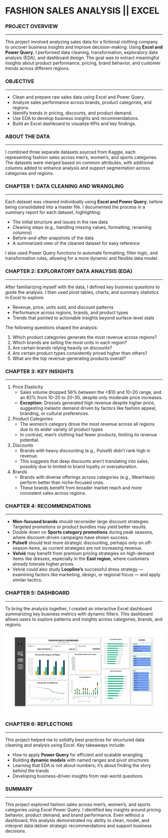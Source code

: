 # FASHION SALES ANALYSIS || EXCEL

### PROJECT OVERVIEW

---

This project involved analyzing sales data for a fictional clothing company to uncover business insights and improve decision-making. Using **Excel and Power Query**, I performed data cleaning, transformation, exploratory data analysis (EDA), and dashboard design. The goal was to extract meaningful insights about product performance, pricing, brand behavior, and customer trends across different regions.

### OBJECTIVE

---

- Clean and prepare raw sales data using Excel and Power Query.
- Analyze sales performance across brands, product categories, and regions.
- Identify trends in pricing, discounts, and product demand.
- Use EDA to develop business insights and recommendations.
- Build an Excel dashboard to visualize KPIs and key findings.

### ABOUT THE DATA

---

I combined three separate datasets sourced from Kaggle, each representing fashion sales across men’s, women’s, and sports categories. The datasets were merged based on common attributes, with additional columns added to enhance analysis and support segmentation across categories and regions.

### CHAPTER 1: DATA CLEANING AND WRANGLING

---

Each dataset was cleaned individually using **Excel and Power Query**, before being consolidated into a master file. I documented the process in a summary report for each dataset, highlighting:

- The initial structure and issues in the raw data
- Cleaning steps (e.g., handling missing values, formatting, renaming columns)
- Before-and-after snapshots of the data
- A summarized view of the cleaned dataset for easy reference

I also used Power Query functions to automate formatting, filter logic, and transformation rules, allowing for a more dynamic and flexible data model.

### CHAPTER 2: EXPLORATORY DATA ANALYSIS (EDA)

---

After familiarizing myself with the data, I defined key business questions to guide the analysis. I then used pivot tables, charts, and summary statistics in Excel to explore:

- Revenue, price, units sold, and discount patterns
- Performance across regions, brands, and product types
- Trends that pointed to actionable insights beyond surface-level stats

The following questions shaped the analysis:

1. Which product categories generate the most revenue across regions?
2. Which brands are selling the most units in each region?
3. Are certain brands relying heavily on discounts?
4. Are certain product types consistently priced higher than others?
5. What are the top revenue-generating products overall?

### CHAPTER 3: KEY INSIGHTS

---

1. Price Elasticity
    - Sales volume dropped 56% between the <$10 and $10–$20 range, and an 82% from $10–$20 to $20–$30, despite only moderate price increases.
    - **Exception:** Dresses generated high revenue despite higher price, suggesting inelastic demand driven by factors like fashion appeal, branding, or cultural preferences.
2. Product Categories
    - The women’s category drove the most revenue across all regions due to its wider variety of product types
    - In contrast, men’s clothing had fewer products, limiting its revenue potential.
3. Discounts
    - Brands with heavy discounting (e.g., Pulse9) didn’t rank high in revenue.
    - This suggests that deep discounts aren’t translating into sales, possibly due to limited to brand loyalty or oversaturation.
4. Brands
    - Brands with diverse offerings across categories (e.g., WearHaus) perform better than niche-focused ones.
    - These brands benefit from broader market reach and more consistent sales across regions.

### CHAPTER 4: RECOMMENDATIONS

---

- **Men-focused brands** should reconsider large discount strategies. Targeted promotions or product bundles may yield better results.
- Double down on **Sports category promotions** during peak seasons, where discount-driven campaigns have shown success.
- **Pulse9** should test more strategic discounting, perhaps only on off-season items, as current strategies are not increasing revenue.
- **Velvié** may benefit from premium pricing strategies on high-demand items like dresses, especially in the **East region**, where customers already tolerate higher prices.
- Velvié could also study **Loopline’s** successful dress strategy — examining factors like marketing, design, or regional focus — and apply similar tactics.

### CHAPTER 5: DASHBOARD

---

To bring the analysis together, I created an interactive Excel dashboard summarizing key business metrics with dynamic filters. This dashboard allows users to explore patterns and insights across categories, brands, and regions.
![Project_Dashboard_page-0001.jpg](exploratory_data_analysis/Project_Dashboard_page-0001.jpg)

### CHAPTER 6: REFLECTIONS

---

This project helped me to solidify best practices for structured data cleaning and analysis using Excel. Key takeaways include:

- How to apply **Power Query** for efficient and scalable wrangling
- Building **dynamic models** with named ranges and pivot structures
- Learning that EDA is not about numbers; it’s about finding the story behind the trands
- Developing business-driven insights from real-world questions

### SUMMARY

---

This project explored fashion sales across men’s, women’s, and sports categories using Excel Power Query. I identified key insights around pricing behavior, product demand, and brand performance. Even without a dashboard, this analysis demonstrated my ability to clean, model, and interpret data deliver strategic recommendations and support business decisions.
